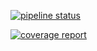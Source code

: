 [![pipeline status](https://gitlab.neosperience.com/neosperience-cloud/starter-serverless-python/badges/master/pipeline.svg)](https://gitlab.neosperience.com/neosperience-cloud/starter-serverless-python/commits/master)

[![coverage report](https://gitlab.neosperience.com/neosperience-cloud/starter-serverless-python/badges/master/coverage.svg)](https://gitlab.neosperience.com/neosperience-cloud/starter-serverless-python/commits/master)

